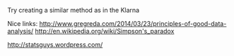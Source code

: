 Try creating a similar method as in the Klarna

Nice links:
http://www.gregreda.com/2014/03/23/principles-of-good-data-analysis/
http://en.wikipedia.org/wiki/Simpson's_paradox

http://statsguys.wordpress.com/